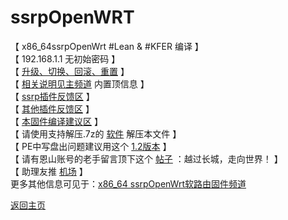 # ssrpOpenWRT

【 x86_64ssrpOpenWrt #Lean & #KFER 编译 】       
【 192.168.1.1 无初始密码 】       
【 [升级、切换、回滚、重置](https://t.me/OpenWRTcn/48) 】          
【 [相关说明见主频道](https://t.me/OpenWRTcn) 内置顶信息 】                
【 [ssrp插件反馈区](https://github.com/fw876/helloworld/issues) 】              
【 [其他插件反馈区](https://github.com/coolsnowwolf/lede/issues) 】               
【 [本固件编译建议区](https://github.com/KFERMercer/OpenWrt/issues) 】          
【 请使用支持解压.7z的 [软件](https://cn.bandisoft.com/bandizip/) 解压本文件 】      
【 PE中写盘出问题建议用这个 [1.2版本](https://t.me/OpenWRTcn/8) 】      
【 请有恩山账号的老手留言顶下这个 [帖子](https://www.right.com.cn/forum/thread-4053643-1-1.html) ：越过长城，走向世界！ 】         
【 助理友推 [机场](https://github.com/boduoyejieyi666/whonolikeboduoyejieyi/blob/main/youlian/jichang.md) 】           
更多其他信息可见于：[x86_64 ssrpOpenWrt软路由固件频道](https://t.me/ssrpOpenWRT)         

[返回主页](https://github.com/boduoyejieyi666/whonolikeboduoyejieyi/blob/main/README.md)        

